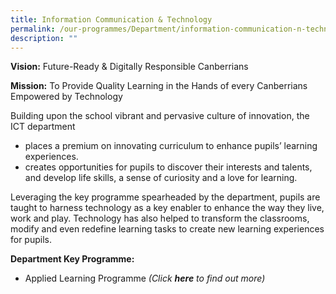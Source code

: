 ```yaml
---
title: Information Communication & Technology
permalink: /our-programmes/Department/information-communication-n-technology/
description: ""
---
```

**Vision:**
Future-Ready & Digitally Responsible Canberrians

**Mission:**
To Provide Quality Learning in the Hands of every Canberrians Empowered by Technology

Building upon the school vibrant and pervasive culture of innovation, the ICT department
* places a premium on innovating curriculum to enhance pupils’ learning experiences.
* creates opportunities for pupils to discover their interests and talents, and develop life skills, a sense of curiosity and a love for learning.

Leveraging the key programme spearheaded by the department, pupils are taught to harness technology as a key enabler to enhance the way they live, work and play. Technology has also helped to transform the classrooms, modify and even redefine learning tasks to create new learning experiences for pupils.

**Department Key Programme:**
* Applied Learning Programme *(Click **here** to find out more)*